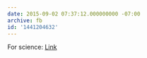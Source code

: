 ```yaml
---
date: 2015-09-02 07:37:12.000000000 -07:00
archive: fb
id: '1441204632'
---
```


For science: [Link](https://xkcd.com/1572/)